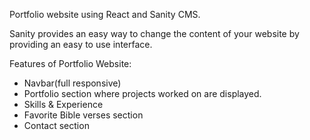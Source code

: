 Portfolio website using React and Sanity CMS.

Sanity provides an easy way to change the content of your website by providing an easy to use interface.

Features of Portfolio Website:
- Navbar(full responsive)
- Portfolio section where projects worked on are displayed.
- Skills & Experience
- Favorite Bible verses section
- Contact section